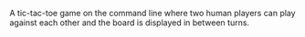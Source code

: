 A tic-tac-toe game on the command line where two human players can play against each other and the board is displayed in between turns.
